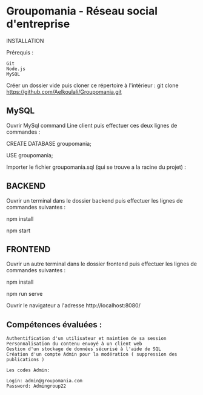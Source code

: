 # Groupomania - Réseau social d'entreprise

INSTALLATION

Prérequis :
```
Git 
Node.js
MySQL

```

Créer un dossier vide puis cloner ce répertoire à l'intérieur :
git clone https://github.com/Aelkoulali/Groupomania.git

## MySQL 

Ouvrir MySql command Line client puis effectuer ces deux lignes de commandes :

CREATE DATABASE groupomania;

USE groupomania;

Importer le fichier groupomania.sql (qui se trouve a la racine du projet) :


## BACKEND 

Ouvrir un terminal dans le dossier backend puis effectuer les lignes de commandes suivantes :

npm install

npm start

## FRONTEND 

Ouvrir un autre terminal dans le dossier frontend puis effectuer les lignes de commandes suivantes :

npm install

npm run serve

Ouvrir le navigateur a l'adresse http://localhost:8080/

## Compétences évaluées :

    Authentification d'un utilisateur et maintien de sa session
    Personnalisation du contenu envoyé à un client web
    Gestion d'un stockage de données sécurisé à l'aide de SQL
    Création d'un compte Admin pour la modération ( suppression des publications ) 
	
    Les codes Admin:
	
	Login: admin@groupomania.com
	Password: Admingroup22



